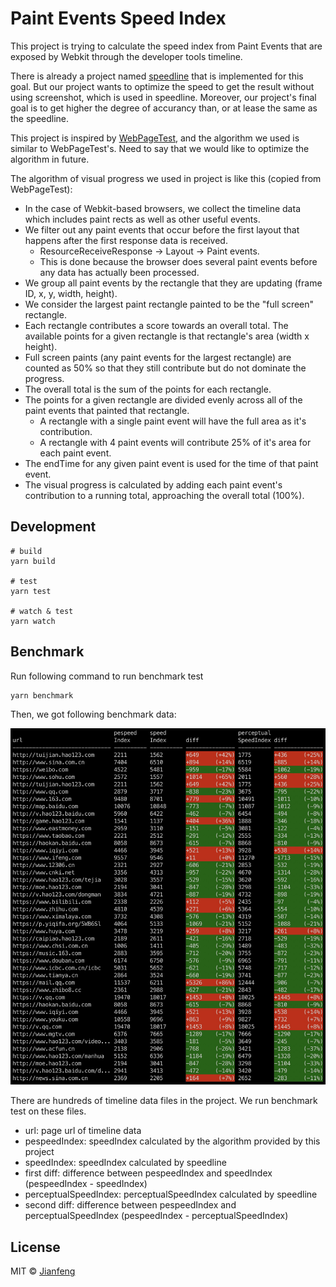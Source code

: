 # Paint Events Speed Index

This project is trying to calculate the speed index from Paint Events that are exposed by Webkit through the developer tools timeline.

There is already a project named [speedline](https://github.com/paulirish/speedline) that is implemented for this goal. But our project wants to optimize the speed to get the result without using screenshot, which is used in speedline. Moreover, our project's final goal is to get higher the degree of accurancy than, or at lease the same as the speedline.

This project is inspired by [WebPageTest](https://sites.google.com/a/webpagetest.org/docs/using-webpagetest/metrics/speed-index), and the algorithm we used is similar to WebPageTest's. Need to say that we would like to optimize the algorithm in future.

The algorithm of visual progress we used in project is like this (copied from WebPageTest):

* In the case of Webkit-based browsers, we collect the timeline data which includes paint rects as well as other useful events.
* We filter out any paint events that occur before the first layout that happens after the first response data is received.
  * ResourceReceiveResponse -> Layout -> Paint events.
  * This is done because the browser does several paint events before any data has actually been processed.
* We group all paint events by the rectangle that they are updating (frame ID, x, y, width, height).
* We consider the largest paint rectangle painted to be the "full screen" rectangle.
* Each rectangle contributes a score towards an overall total.  The available points for a given rectangle is that rectangle's area (width x height).
* Full screen paints (any paint events for the largest rectangle) are counted as 50% so that they still contribute but do not dominate the progress.
* The overall total is the sum of the points for each rectangle.
* The points for a given rectangle are divided evenly across all of the paint events that painted that rectangle.
  * A rectangle with a single paint event will have the full area as it's contribution.
  * A rectangle with 4 paint events will contribute 25% of it's area for each paint event.
* The endTime for any given paint event is used for the time of that paint event.
* The visual progress is calculated by adding each paint event's contribution to a running total, approaching the overall total (100%).


## Development

```shell
# build
yarn build

# test
yarn test

# watch & test
yarn watch
```

## Benchmark
Run following command to run benchmark test
```shell
yarn benchmark
```
Then, we got following benchmark data:

![benchmark](./images/benchmark.png)

There are hundreds of timeline data files in the project. We run benchmark test on these files.

* url: page url of timeline data 
* pespeedIndex: speedIndex calculated by the algorithm provided by this project
* speedIndex: speedIndex calculated by speedline
* first diff: difference between pespeedIndex and speedIndex (pespeedIndex - speedIndex)
* perceptualSpeedIndex: perceptualSpeedIndex calculated by speedline 
* second diff: difference between pespeedIndex and perceptualSpeedIndex (pespeedIndex - perceptualSpeedIndex) 


## License

MIT © [Jianfeng](https://github.com/zhujianfeng)